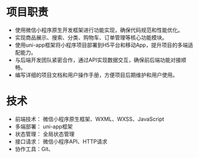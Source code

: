# 项目职责
- 使用微信小程序原生开发框架进行功能实现，确保代码规范和性能优化。
- 实现商品展示、搜索、分类、购物车、订单管理等核心功能模块。
- 使用uni-app框架将小程序项目部署到H5平台和移动App，提升项目的多端适配能力。
- 与后端开发团队紧密合作，通过API实现数据交互，确保前后端功能对接顺畅。
- 编写详细的项目文档和用户操作手册，方便项目后期维护和用户使用。

# 技术
- 前端技术： 微信小程序原生框架、WXML、WXSS、JavaScript
- 多端部署： uni-app框架
- 状态管理： 全局状态管理
- 接口请求： 微信小程序API、HTTP请求
- 协作工具：Git、
